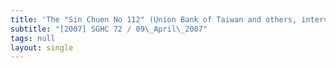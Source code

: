 ```yaml
---
title: 'The "Sin Chuen No 112" (Union Bank of Taiwan and others, interveners)'
subtitle: "[2007] SGHC 72 / 09\_April\_2007"
tags: null
layout: single
---
```


